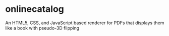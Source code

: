 # onlinecatalog
An HTML5, CSS, and JavaScript based renderer for PDFs that displays them like a book with pseudo-3D flipping
